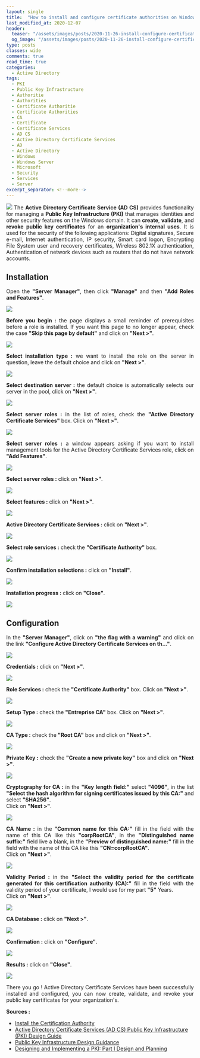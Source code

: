```yaml
---
layout: single
title:  "How to install and configure certificate authorities on Windows Server"
last_modified_at: 2020-12-07
header:
  teaser: "/assets/images/posts/2020-11-26-install-configure-certificate-authorities/logo-ad-cs-444x240.png"
  og_image: "/assets/images/posts/2020-11-26-install-configure-certificate-authorities/logo-ad-cs-444x240.png"
type: posts
classes: wide
comments: true
read_time: true
categories:
  - Active Directory
tags:
  - PKI
  - Public Key Infrastructure
  - Authoritie
  - Authorities
  - Certificate Authoritie
  - Certificate Authorities
  - CA
  - Certificate
  - Certificate Services
  - AD CS
  - Active Directory Certificate Services
  - AD
  - Active Directory
  - Windows
  - Windows Server
  - Microsoft
  - Security
  - Services
  - Server
excerpt_separator: <!--more-->
---
```


<p style="text-align: justify;"><img src="{{ site.baseurl }}/assets/images/posts/2020-11-26-install-configure-certificate-authorities/logo-ad-cs-222x150.png" class="align-left">
The <strong>Active Directory Certificate Service (AD CS)</strong> provides functionality for managing a <strong>Public Key Infrastructure (PKI)</strong> that manages identities and other security features on the Windows domain. It can <strong>create</strong>, <strong>validate</strong>, and <strong>revoke</strong> <strong>public key certificates</strong> for an <strong>organization's internal uses</strong>.<!--more--> It is used for the security of the following applications: Digital signatures, Secure e-mail, Internet authentication, IP security, Smart card logon, Encrypting File System user and recovery certificates, Wireless 802.1X authentication, Authentication of network devices such as routers that do not have network accounts.</p>


## Installation

<p style="text-align: justify;">Open the <strong>"Server Manager"</strong>, then click <strong>"Manage"</strong> and then <strong>"Add Roles and Features"</strong>.</p>
<img src="{{ site.baseurl }}/assets/images/posts/2020-11-26-install-configure-certificate-authorities/2019-02-23-18_04_21-0.png" class="align-center">

<p style="text-align: justify;"><strong>Before you begin :</strong> the page displays a small reminder of prerequisites before a role is installed. If you want this page to no longer appear, check the case <strong>"Skip this page by default"</strong> and click on <strong>"Next >"</strong>.</p>
<img src="{{ site.baseurl }}/assets/images/posts/2020-11-26-install-configure-certificate-authorities/2019-02-23-18_04_21-1.png" class="align-center">

<p style="text-align: justify;"><strong>Select installation type :</strong> we want to install the role on the server in question, leave the default choice and click on <strong>"Next >"</strong>.</p>
<img src="{{ site.baseurl }}/assets/images/posts/2020-11-26-install-configure-certificate-authorities/2019-02-23-18_13_21-1.png" class="align-center">

<p style="text-align: justify;"><strong>Select destination server :</strong> the default choice is automatically selects our server in the pool, click on <strong>"Next >"</strong>.</p>
<img src="{{ site.baseurl }}/assets/images/posts/2020-11-26-install-configure-certificate-authorities/2019-02-23-18_17_21-1.png" class="align-center">

<p style="text-align: justify;"><strong>Select server roles :</strong> in the list of roles, check the <strong>"Active Directory Certificate Services"</strong> box. Click on <strong>"Next >"</strong>.</p>
<img src="{{ site.baseurl }}/assets/images/posts/2020-11-26-install-configure-certificate-authorities/2019-02-23-18_17_22-1.png" class="align-center">

<p style="text-align: justify;"><strong>Select server roles :</strong> a window appears asking if you want to install management tools for the Active Directory Certificate Services role, click on <strong>"Add Features"</strong>.</p>
<img src="{{ site.baseurl }}/assets/images/posts/2020-11-26-install-configure-certificate-authorities/2019-02-23-18_17_23-1.png" class="align-center">

<p style="text-align: justify;"><strong>Select server roles :</strong> click on <strong>"Next >"</strong>.</p>
<img src="{{ site.baseurl }}/assets/images/posts/2020-11-26-install-configure-certificate-authorities/2019-02-23-18_17_24-1.png" class="align-center">

<p style="text-align: justify;"><strong>Select features :</strong> click on <strong>"Next >"</strong>.</p>
<img src="{{ site.baseurl }}/assets/images/posts/2020-11-26-install-configure-certificate-authorities/2019-02-23-18_17_25-1.png" class="align-center">

<p style="text-align: justify;"><strong>Active Directory Certificate Services :</strong> click on <strong>"Next >"</strong>.</p>
<img src="{{ site.baseurl }}/assets/images/posts/2020-11-26-install-configure-certificate-authorities/2019-02-23-18_17_26-1.png" class="align-center">

<p style="text-align: justify;"><strong>Select role services :</strong> check the <strong>"Certificate Authority"</strong> box.</p>
<img src="{{ site.baseurl }}/assets/images/posts/2020-11-26-install-configure-certificate-authorities/2019-02-23-18_17_27-1.png" class="align-center">

<p style="text-align: justify;"><strong>Confirm installation selections :</strong> click on <strong>"Install"</strong>.</p>
<img src="{{ site.baseurl }}/assets/images/posts/2020-11-26-install-configure-certificate-authorities/2019-02-23-18_17_32-1.png" class="align-center">

<p style="text-align: justify;"><strong>Installation progress :</strong> click on <strong>"Close"</strong>.</p>
<img src="{{ site.baseurl }}/assets/images/posts/2020-11-26-install-configure-certificate-authorities/2019-02-23-18_17_33-1.png" class="align-center">


## Configuration

<p style="text-align: justify;">In the <strong>"Server Manager"</strong>, click on <strong>"the flag with a warning"</strong> and click on the link <strong>"Configure Active Directory Certificate Services on th..."</strong>.</p>
<img src="{{ site.baseurl }}/assets/images/posts/2020-11-26-install-configure-certificate-authorities/2019-02-23-18_17_34-1.png" class="align-center">

<p style="text-align: justify;"><strong>Credentials :</strong> click on <strong>"Next >"</strong>.</p>
<img src="{{ site.baseurl }}/assets/images/posts/2020-11-26-install-configure-certificate-authorities/2019-02-23-18_17_35-1.png" class="align-center">

<p style="text-align: justify;"><strong>Role Services :</strong> check the <strong>"Certificate Authority"</strong> box. Click on <strong>"Next >"</strong>.</p>
<img src="{{ site.baseurl }}/assets/images/posts/2020-11-26-install-configure-certificate-authorities/2019-02-23-18_17_36-1.png" class="align-center">

<p style="text-align: justify;"><strong>Setup Type :</strong> check the <strong>"Entreprise CA"</strong> box. Click on <strong>"Next >"</strong>.</p>
<img src="{{ site.baseurl }}/assets/images/posts/2020-11-26-install-configure-certificate-authorities/2019-02-23-18_17_36-2.png" class="align-center">

<p style="text-align: justify;"><strong>CA Type :</strong> check the <strong>"Root CA"</strong> box and click on <strong>"Next >"</strong>.</p>
<img src="{{ site.baseurl }}/assets/images/posts/2020-11-26-install-configure-certificate-authorities/2019-02-23-18_17_37-1.png" class="align-center">

<p style="text-align: justify;"><strong>Private Key :</strong> check the <strong>"Create a new private key"</strong> box and click on <strong>"Next >"</strong>.</p>
<img src="{{ site.baseurl }}/assets/images/posts/2020-11-26-install-configure-certificate-authorities/2019-02-23-18_17_38-1.png" class="align-center">

<p style="text-align: justify;"><strong>Cryptography for CA :</strong> in the <strong>"Key length field:"</strong> select <strong>"4096"</strong>, in the list <strong>"Select the hash algorithm for signing certificates issued by this CA:"</strong> and select <strong>"SHA256"</strong>. <br>Click on <strong>"Next >"</strong>.</p>
<img src="{{ site.baseurl }}/assets/images/posts/2020-11-26-install-configure-certificate-authorities/2019-02-23-18_17_39-1.png" class="align-center">

<p style="text-align: justify;"><strong>CA Name :</strong> in the <strong>"Common name for this CA:"</strong> fill in the field with the name of this CA like this <strong>"corpRootCA"</strong>, in the <strong>"Distinguished name suffix:"</strong> field live a blank, in the <strong>"Preview of distinguished name:"</strong> fill in the field with the name of this CA like this <strong>"CN=corpRootCA"</strong>. <br>Click on <strong>"Next >"</strong>.</p>
<img src="{{ site.baseurl }}/assets/images/posts/2020-11-26-install-configure-certificate-authorities/2019-02-23-18_17_40-1.png" class="align-center">

<p style="text-align: justify;"><strong>Validity Period :</strong> in the <strong>"Select the validity period for the certificate generated for this certification authority (CA):"</strong> fill in the field with the validity period of your certificate, I would use for my part <strong>"5"</strong> Years. <br>Click on <strong>"Next >"</strong>.</p>
<img src="{{ site.baseurl }}/assets/images/posts/2020-11-26-install-configure-certificate-authorities/2019-02-23-18_17_41-1.png" class="align-center">

<p style="text-align: justify;"><strong>CA Database :</strong> click on <strong>"Next >"</strong>.</p>
<img src="{{ site.baseurl }}/assets/images/posts/2020-11-26-install-configure-certificate-authorities/2019-02-23-18_17_42-1.png" class="align-center">

<p style="text-align: justify;"><strong>Confirmation :</strong> click on <strong>"Configure"</strong>.</p>
<img src="{{ site.baseurl }}/assets/images/posts/2020-11-26-install-configure-certificate-authorities/2019-02-23-18_17_43-1.png" class="align-center">

<p style="text-align: justify;"><strong>Results :</strong> click on <strong>"Close"</strong>.</p>
<img src="{{ site.baseurl }}/assets/images/posts/2020-11-26-install-configure-certificate-authorities/2019-02-23-18_17_44-1.png" class="align-center">

<p style="text-align: justify;">There you go ! Active Directory Certificate Services have been successfully installed and configured, you can now create, validate, and revoke your public key certificates for your organization's.</p>

<p style="text-align: justify;"><strong>Sources :</strong></p>
<ul>
  <li><a href="https://docs.microsoft.com/en-us/windows-server/networking/core-network-guide/cncg/server-certs/install-the-certification-authority">Install the Certification Authority</a></li>
  <li><a href="https://social.technet.microsoft.com/wiki/contents/articles/7421.active-directory-certificate-services-ad-cs-public-key-infrastructure-pki-design-guide.aspx">Active Directory Certificate Services (AD CS) Public Key Infrastructure (PKI) Design Guide</a></li>
  <li><a href="https://social.technet.microsoft.com/wiki/contents/articles/2901.public-key-infrastructure-design-guidance.aspx">Public Key Infrastructure Design Guidance</a></li>
  <li><a href="https://techcommunity.microsoft.com/t5/ask-the-directory-services-team/designing-and-implementing-a-pki-part-i-design-and-planning/ba-p/396953">Designing and Implementing a PKI: Part I Design and Planning</a></li>
</ul>